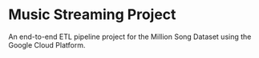 # Music Streaming Project
An end-to-end ETL pipeline project for the Million Song Dataset using the Google Cloud Platform.

